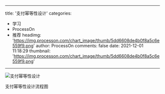
---
title: '支付幂等性设计'
categories: 
 - 学习
 - ProcessOn
 - 推荐
headimg: 'https://img.processon.com/chart_image/thumb/5dd6608de4b0f8a5c6e559f9.png'
author: ProcessOn
comments: false
date: 2021-12-01 11:18:29
thumbnail: 'https://img.processon.com/chart_image/thumb/5dd6608de4b0f8a5c6e559f9.png'
---

<div>   
<img class="thumb" alt="支付幂等性设计" src="https://img.processon.com/chart_image/thumb/5dd6608de4b0f8a5c6e559f9.png" referrerpolicy="no-referrer">
<p>支付幂等性设计流程图</p>  
</div>
            